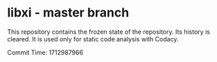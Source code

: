 # libxi - master branch

This repository contains the frozen state of the repository.
Its history is cleared. It is used only for static code
analysis with Codacy.

Commit Time: 1712987966